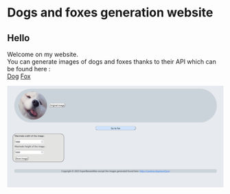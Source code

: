 # Dogs and foxes generation website

## Hello


Welcome on my website.   
You can generate images of dogs and foxes thanks to their API which can be found here :   
[Dog](https://random.dog/woof.json)
[Fox](https://randomfox.ca/)

![Page dog](image/page_dog.png)